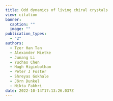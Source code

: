 ```yaml
---
title: Odd dynamics of living chiral crystals
view: citation
banner:
  caption: ""
  image: ""
publication_types:
  - "2"
authors:
  - Tzer Han Tan
  - Alexander Mietke
  - Junang Li
  - Yuchao Chen
  - Hugh Higinbotham
  - Peter J Foster
  - Shreyas Gokhale
  - Jörn Dunkel
  - Nikta Fakhri
date: 2022-10-14T17:13:26.037Z
---
```


